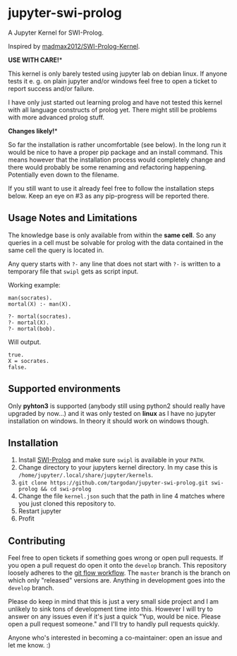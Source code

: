 # jupyter-swi-prolog
A Jupyter Kernel for SWI-Prolog.

Inspired by [madmax2012/SWI-Prolog-Kernel](https://github.com/madmax2012/SWI-Prolog-Kernel).

**USE WITH CARE!***

This kernel is only barely tested using jupyter lab on debian linux. If anyone tests it e. g. on plain jupyter and/or windows feel free to open a ticket to report success and/or failure.

I have only just started out learning prolog and have not tested this kernel with all language constructs of prolog yet. There might still be problems with more advanced prolog stuff.

**Changes likely!***

So far the installation is rather uncomfortable (see below). In the long run it would be nice to have a proper pip package and an install command. This means however that the installation process would completely change and there would probably be some renaming and refactoring happening. Potentially even down to the filename.

If you still want to use it already feel free to follow the installation steps below. Keep an eye on #3 as any pip-progress will be reported there.

## Usage Notes and Limitations

The knowledge base is only available from within the **same cell**. So any queries in a cell must be solvable for prolog with the data contained in the same cell the query is located in.

Any query starts with `?-` any line that does not start with `?-` is written to a temporary file that `swipl` gets as script input.

Working example:

```
man(socrates).
mortal(X) :- man(X).

?- mortal(socrates).
?- mortal(X).
?- mortal(bob).
```

Will output.

```
true.
X = socrates.
false.
```

## Supported environments

Only **pyhton3** is supported (anybody still using python2 should really have upgraded by now...) and it was only tested on **linux** as I have no jupyter installation on windows. In theory it should work on windows though.

## Installation

1. Install [SWI-Prolog](http://www.swi-prolog.org) and make sure `swipl` is available in your `PATH`.
2. Change directory to your jupyters kernel directory. In my case this is `/home/jupyter/.local/share/jupyter/kernels`.
3. `git clone https://github.com/targodan/jupyter-swi-prolog.git swi-prolog && cd swi-prolog`
4. Change the file `kernel.json` such that the path in line 4 matches where you just cloned this repository to.
5. Restart jupyter
6. Profit

## Contributing

Feel free to open tickets if something goes wrong or open pull requests. If you open a pull request do open it onto the `develop` branch. This repository loosely adheres to the [git flow workflow](https://datasift.github.io/gitflow/IntroducingGitFlow.html). The `master` branch is the branch on which only "released" versions are. Anything in development goes into the `develop` branch.

Please do keep in mind that this is just a very small side project and I am unlikely to sink tons of development time into this. However I will try to answer on any issues even if it's just a quick "Yup, would be nice. Please open a pull request someone." and I'll try to handly pull requests quickly.

Anyone who's interested in becoming a co-maintainer: open an issue and let me know. :)
